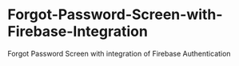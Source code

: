 # Forgot-Password-Screen-with-Firebase-Integration
Forgot Password Screen with integration of Firebase Authentication
